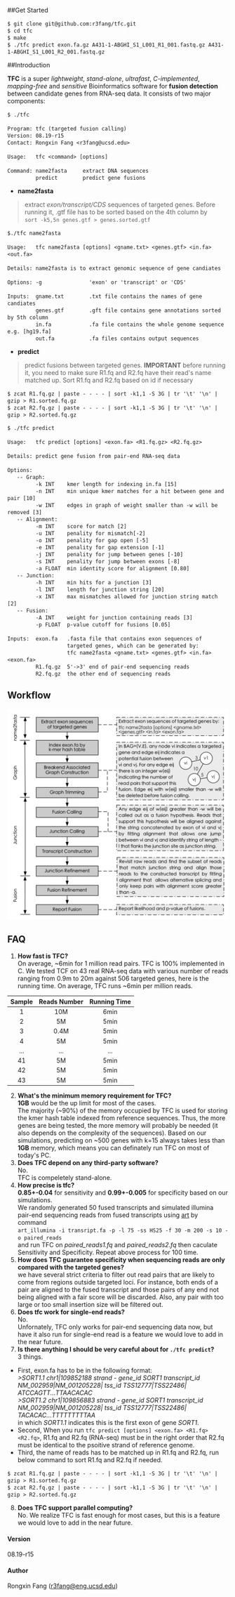 ##Get Started

```
$ git clone git@github.com:r3fang/tfc.git
$ cd tfc
$ make
$ ./tfc predict exon.fa.gz A431-1-ABGHI_S1_L001_R1_001.fastq.gz A431-1-ABGHI_S1_L001_R2_001.fastq.gz
```

##Introduction

**TFC** is a super *lightweight*, *stand-alone*, *ultrafast*, *C-implemented*, *mapping-free* and *sensitive* Bioinformatics software for **fusion detection** between candidate genes from RNA-seq data. It consists of two major components:
 
```
$ ./tfc 

Program: tfc (targeted fusion calling)
Version: 08.19-r15
Contact: Rongxin Fang <r3fang@ucsd.edu>

Usage:   tfc <command> [options]

Command: name2fasta     extract DNA sequences
         predict        predict gene fusions
```

- **name2fasta** 
  
> extract *exon/transcript/CDS* sequences of targeted genes. Before running it, .gtf file has to be sorted based on the 4th column by  
`sort -k5,5n genes.gtf > genes.sorted.gtf`
 
```
$./tfc name2fasta

Usage:   tfc name2fasta [options] <gname.txt> <genes.gtf> <in.fa> <out.fa> 

Details: name2fasta is to extract genomic sequence of gene candiates

Options: -g               'exon' or 'transcript' or 'CDS' 

Inputs:  gname.txt        .txt file contains the names of gene candiates
         genes.gtf        .gft file contains gene annotations sorted by 5th column
         in.fa            .fa file contains the whole genome sequence e.g. [hg19.fa]
         out.fa           .fa files contains output sequences
```

- **predict** 
  
> predict fusions between targeted genes. **IMPORTANT** before running it, you need to make sure R1.fq and R2.fq have their read's name matched up. Sort R1.fq and R2.fq based on id if necessary 
```
$ zcat R1.fq.gz | paste - - - - | sort -k1,1 -S 3G | tr '\t' '\n' | gzip > R1.sorted.fq.gz
$ zcat R2.fq.gz | paste - - - - | sort -k1,1 -S 3G | tr '\t' '\n' | gzip > R2.sorted.fq.gz
```

```
$ ./tfc predict

Usage:   tfc predict [options] <exon.fa> <R1.fq.gz> <R2.fq.gz>

Details: predict gene fusion from pair-end RNA-seq data

Options:
   -- Graph:
         -k INT    kmer length for indexing in.fa [15]
         -n INT    min unique kmer matches for a hit between gene and pair [10]
         -w INT    edges in graph of weight smaller than -w will be removed [3]
   -- Alignment:
         -m INT    score for match [2]
         -u INT    penality for mismatch[-2]
         -o INT    penality for gap open [-5]
         -e INT    penality for gap extension [-1]
         -j INT    penality for jump between genes [-10]
         -s INT    penality for jump between exons [-8]
         -a FLOAT  min identity score for alignment [0.80]
   -- Junction:
         -h INT    min hits for a junction [3]
         -l INT    length for junction string [20]
         -x INT    max mismatches allowed for junction string match [2]
   -- Fusion:
         -A INT    weight for junction containing reads [3]
         -p FLOAT  p-value cutoff for fusions [0.05]

Inputs:  exon.fa   .fasta file that contains exon sequences of 
                   targeted genes, which can be generated by: 
                   tfc name2fasta <gname.txt> <genes.gtf> <in.fa> <exon.fa>  
         R1.fq.gz  5'->3' end of pair-end sequencing reads
         R2.fq.gz  the other end of sequencing reads
```
## Workflow

![workflow](https://github.com/r3fang/tfc/blob/master/img/workflow.jpg)

## FAQ

 1. **How fast is TFC?**     
 On average, ~6min for 1 million read pairs. 
 TFC is 100% implemented in C. We tested TCF on 43 real RNA-seq data with various number of reads ranging from 0.9m to 20m against 506 targeted genes, here is the running time. On average, TFC runs ~6min per million reads.   
 
  |Sample         | Reads Number   | Running Time |
  |:-------------:| :-------------:| :-------------:|
  |1       | 10M            | 6min         |
  |2  | 5M             | 5min         |
  |3              | 0.4M           | 5min         |
  |4              | 5M             | 5min         |
  |...            | ...            | ...          |
  |41             | 5M             | 5min         |
  |42             | 5M             | 5min         |
  |43             | 5M             | 5min         |  
  
 2. **What's the minimum memory requirement for TFC?**   
 **1GB** would be the up limit for most of the cases.   
 The majority (~90%) of the memory occupied by TFC is used for storing the kmer hash table indexed from reference sequences. Thus, the more genes are being tested, the more memory will probably be needed (it also depends on the complexity of the sequences). Based on our simulations, predicting on ~500 genes with k=15 always takes less than **1GB** memory, which means you can definately run TFC on most of today's PC.
 3. **Does TFC depend on any third-party software?**   
 No.   
 TFC is compeletely stand-alone.
 4. **How precise is tfc?**  
 **0.85+-0.04** for sensitivity and **0.99+-0.005** for specificity based on our simulations.     
 We randomly generated 50 fused transcripts and simulated illumina pair-end sequencing reads from fused transcripts using [art](http://www.niehs.nih.gov/research/resources/software/biostatistics/art/) by command   
 `art_illumina -i transript.fa -p -l 75 -ss HS25 -f 30 -m 200 -s 10 -o paired_reads`   
 and run TFC on *paired_reads1.fq* and *paired_reads2.fq* then caculate Sensitivity and Specificity. Repeat above process for 100 time. 
 5. **How does TFC guarantee specificity when sequencing reads are only compared with the targeted genes?**   
 we have several strict criteria to filter out read pairs that are likely to come from regions outside targeted loci. For instance, both ends of a pair are aligned to the fused transcript and those pairs of any end not being aligned with a fair score will be discarded. Also, any pair with too large or too small insertion size will be filtered out. 
 6. **Does tfc work for single-end reads?**   
 No.   
 Unfornately, TFC only works for pair-end sequencing data now, but have it also run for single-end read is a feature we would love to add in the near future.
 7. **Is there anything I should be very careful about for `./tfc predict`?**  
 3 things.     
 + First, exon.fa has to be in the following format:     
 *\>SORT1.1	chr1|109852188	strand	- gene_id	SORT1	transcript_id	NM_002959|NM_001205228|	tss_id	TSS12777|TSS22486|*     
 *ATCCAGTT...TTAACACAC*    
 *\>SORT1.2        chr1|109856883  strand  - gene_id SORT1   transcript_id   NM_002959|NM_001205228| tss_id  TSS12777|TSS22486|*  
 *TACACAC...TTTTTTTTTAA*       
 in which *SORT1.1* indicates this is the first exon of gene *SORT1*.
 + Second, When you run `tfc predict [options] <exon.fa> <R1.fq> <R2.fq>`, R1.fq and R2.fq (RNA-seq) must be in the right order that R2.fq must be identical to the psoitive strand of reference genome.    
 + Third, the name of reads has to be matched up in R1.fq and R2.fq, run below command to sort R1.fq and R2.fq if needed.         
``` 
$ zcat R1.fq.gz | paste - - - - | sort -k1,1 -S 3G | tr '\t' '\n' | gzip > R1.sorted.fq.gz
$ zcat R2.fq.gz | paste - - - - | sort -k1,1 -S 3G | tr '\t' '\n' | gzip > R2.sorted.fq.gz
```
 8. **Does TFC support parallel computing?**    
 No. We realize TFC is fast enough for most cases, but this is a feature we would love to add in the near future. 

#### Version
08.19-r15

#### Author
Rongxin Fang (r3fang@eng.ucsd.edu)

